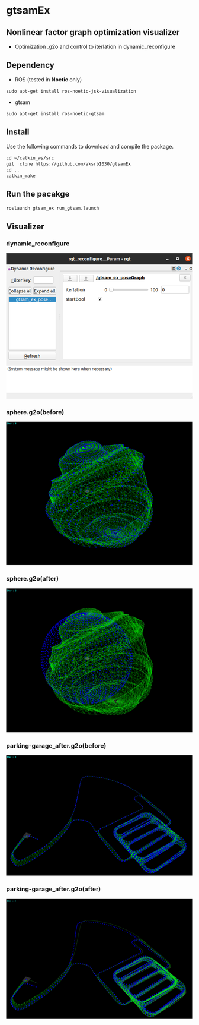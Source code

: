 # gtsamEx

## Nonlinear factor graph optimization visualizer

* Optimization .g2o and control to iterlation in dynamic_reconfigure

## Dependency
* ROS (tested in __Noetic__ only)
```
sudo apt-get install ros-noetic-jsk-visualization
```

* gtsam
```
sudo apt-get install ros-noetic-gtsam
```

## Install
Use the following commands to download and compile the package.

```
cd ~/catkin_ws/src
git  clone https://github.com/aksrb1030/gtsamEx
cd ..
catkin_make
```


## Run the pacakge
```
roslaunch gtsam_ex run_gtsam.launch
```

## Visualizer

### dynamic_reconfigure
<img src="./img/dynamic_reconfigure.png">

### sphere.g2o(before)
<img src="./img/sphere_before.png">

### sphere.g2o(after)
<img src="./img/sphere_after.png">

### parking-garage_after.g2o(before)
<img src="./img/parking-garage_before.png">

### parking-garage_after.g2o(after)
<img src="./img/parking-garage_after.png">